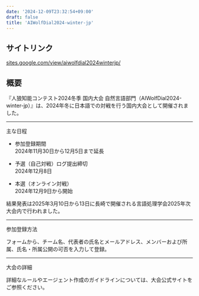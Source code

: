 ```yaml
---
date: '2024-12-09T23:32:54+09:00'
draft: false
title: 'AIWolfDial2024-winter-jp'
---
```


## サイトリンク

[sites.google.com/view/aiwolfdial2024winterjp/](https://sites.google.com/view/aiwolfdial2024winterjp/)

## 概要

​『人狼知能コンテスト2024冬季 国内大会 自然言語部門（AIWolfDial2024-winter-jp）』は、​2024年冬に日本語での対戦を行う国内大会として開催されました。​

---

主な日程

- 参加登録期間 \
  2024年11月30日から12月5日まで延長

- 予選（自己対戦）ログ提出締切 \
  2024年12月8日​

- 本選（オンライン対戦） \
  2024年12月9日から開始​

結果発表は2025年3月10日から13日に長崎で開催される言語処理学会2025年次大会内で行われました。

---

参加登録方法

フォームから、チーム名、代表者の氏名とメールアドレス、メンバーおよび所属、氏名・所属公開の可否を入力して登録。​

---

大会の詳細

詳細なルールやエージェント作成のガイドラインについては、大会公式サイトをご参照ください。
